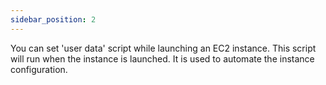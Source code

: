 ```yaml
---
sidebar_position: 2
---
```


You can set 'user data' script while launching an EC2 instance. This script will run when the instance is launched. It is used to automate the instance configuration.
